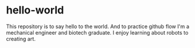 # hello-world
This repository is to say hello to the world. And to practice github flow 
I'm a mechanical engineer and biotech graduate. I enjoy learning about robots to creating art. 
